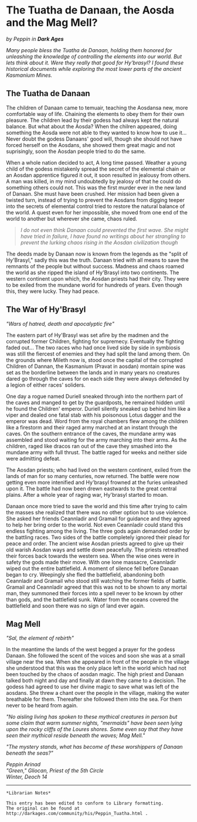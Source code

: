 # The Tuatha de Danaan, the Aosda and the Mag Mell?

_by Peppin in_ ___Dark Ages___

_Many people bless the Tuatha de Danaan, holding them honored for unleashing the knowledge of controlling the elements into our world. But lets think about it. Were they really that good for Hy'brasyl? I found these historical documents while exploring the most lower parts of the ancient Kasmanium Mines._

## The Tuatha de Danaan

The children of Danaan came to temuair, teaching the Aosdansa new, more comfortable way of life. Chaining the elements to obey them for their own pleasure. The children lead by their godess had always kept the natural balance. But what about the Aosda? When the chilren appeared, doing something the Aosda were not able to they wanted to know how to use it... Never doubt the godess Danaans' good will, though she should not have forced herself on the Aosdans, she showed them great magic and not suprisingly, soon the Aosdan people tried to do the same.

When a whole nation decided to act, A long time passed. Weather a young child of the godess mistakenly spread the secret of the elemental chain or an Aosdan apprentice figured it out, it soon resulted in jealousy from others. A man was killed, in my mind undoubtedly by jealosy of that he could do something others could not. This was the first murder ever in the new land of Danaan. She must have been crushed. Her mission had been given a twisted turn, instead of trying to prevent the Aosdans from digging teeper into the secrets of elemental control tried to restore the natural balance of the world. A quest even for her impossible, she moved from one end of the world to another but wherever she came, chaos ruled. 

>_I do not even think Danaan could prevented the first wave. She might have tried in failure, I have found no writings about her strangling to prevent the lurking chaos rising in the Aosdan civilization though_

The deeds made by Danaan now is known from the legends as the "split of Hy'Brasyl," sadly this was the truth. Danaan tried with all means to save the remnants of the people but without success. Madness and chaos roamed the world as she ripped the island of Hy'Brasyl into two continents. The western continent upon which, the Aosdan priests had their city. They were to be exiled from the mundane world for hundreds of years. Even though this, they were lucky. They had peace.

## The War of Hy'Brasyl

_"Wars of hatred, death and apocalyptic fire"_

The eastern part of Hy'Brasyl was set afire by the madmen and the corrupted former Children, fighting for supremecy. Eventually the fighting faded out... The two races who had once lived side by side in symbiosis was still the fiercest of enemies and they had split the land among them. On the grounds where Mileth now is, stood once the capital of the corrupted Children of Dannan, the Kasmanium (Pravat in aosdan) montain spine was set as the borderline between the lands and in many years no creatures dared go through the caves for on each side they were always defended by a legion of either races' soliders.

One day a rogue named Duriell sneaked through into the northern part of the caves and manged to get by the guardposts, he remained hidden until he found the Children' emperor. Duriell silently sneaked up behind him like a viper and dealed one fatal stab with his poisonous Lotus dagger and the emperor was dead. Word from the royal chambers flew among the children like a firestorm and their raged army marched at an instant through the caves. On the southern entrance of the caves, the mundane army was assembled and stood waiting for the army marching into their arms. As the children, raged like dracos ran out of the cave they smashed into the mundane army with full thrust. The battle raged for weeks and neither side were admitting defeat.

The Aosdan priests; who had lived on the western continent, exiled from the lands of man for so many centuries, now returned. The battle were now getting even more intenified and Hy'brasyl frowned at the furies unleashed upon it. The battle had now been drewn eastwards to the great central plains. After a whole year of raging war, Hy'brasyl started to moan.

Danaan once more tried to save the world and this time after trying to calm the masses she realized that there was no other option but to use violence. She asked her friends Ceannladir and Gramail for guidance and they agreed to help her bring order to the world. Not even Ceannladir could stand this endless fighting among the living. The three gods again demanded order by the battling races. Two sides of the battle completely ignored their plead for peace and order. The ancient wise Aosdan priests agreed to give up their old warish Aosdan ways and settle down peacefully. The priests retreathed their forces back towards the western sea. When the wise ones were in safety the gods made their move. With one lone massacre, Ceannladir wiped out the entire battlefield. A moment of silence fell before Danaan began to cry. Weepingly she fled the battlefield, abandoning both Ceannladir and Gramail who stood still watching the former fields of battle. Gramail and Ceannladir agreed that this was not to be shown to any mortal man, they summoned their forces into a spell never to be known by other than gods, and the battlefield sunk. Water from the oceans covered the battlefield and soon there was no sign of land ever again.

## Mag Mell

_"Sal, the element of rebirth"_

In the meantime the lands of the west begged a prayer for the godess Danaan. She followed the scent of the voices and soon she was at a small village near the sea. When she appeared in front of the people in the village she understood that this was the only place left in the world which had not been touched by the chaos of aosdan magic. The high priest and Danaan talked both night and day and finally at dawn they came to a decision. The godess had agreed to use her divine magic to save what was left of the aosdans. She threw a chant over the people in the village, making the water breathable for them. Thereafter she followed them into the sea. For them never to be heard from again.

_"No aisling living has spoken to these mythical creatures in person but some claim that warm summer nights, "mermaids" have been seen lying upon the rocky cliffs of the Loures shores. Some even say that they have seen their mythical reside beneath the waves; Mag Mell."_

_"The mystery stands, what has become of these worshippers of Danaan beneath the seas?"_
  
_Peppin Arinad_  
_"Green," Gliocan, Priest of the 5th Circle_  
_Winter, Deoch 14_

***

```
*Librarian Notes*

This entry has been edited to conform to Library formatting.
The original can be found at http://darkages.com/community/his/Peppin_Tuatha.html .
```
